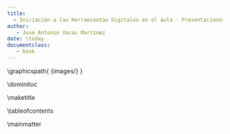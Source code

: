 ```yaml
---
title:
  - Iniciación a las Herramientas Digitales en el aula - Presentaciones. Canva
author:
   - José Antonio Vacas Martínez
date: \today
documentclass:
   - book
---
```

\graphicspath{ {images/} }


\dominitoc

\maketitle

\tableofcontents

\mainmatter
